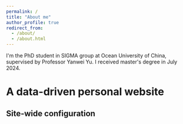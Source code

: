 ```yaml
---
permalink: /
title: "About me"
author_profile: true
redirect_from: 
  - /about/
  - /about.html
---
```


I'm the PhD student in SIGMA group at Ocean University of China, supervised by Professor Yanwei Yu. I received master's degree  in July 2024.

A data-driven personal website
======




Site-wide configuration
------

